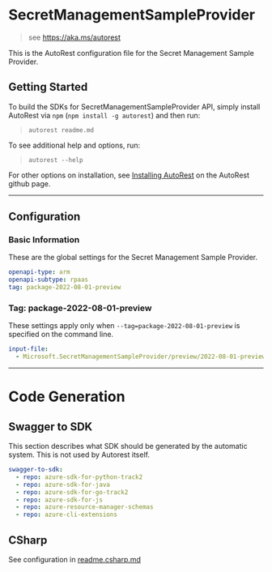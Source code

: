# SecretManagementSampleProvider

> see https://aka.ms/autorest

This is the AutoRest configuration file for the Secret Management Sample Provider.

## Getting Started

To build the SDKs for SecretManagementSampleProvider API, simply install AutoRest via `npm` (`npm install -g autorest`) and then run:

> `autorest readme.md`

To see additional help and options, run:

> `autorest --help`

For other options on installation, see [Installing AutoRest](https://aka.ms/autorest/install) on the AutoRest github page.

---

## Configuration

### Basic Information

These are the global settings for the Secret Management Sample Provider.

```yaml
openapi-type: arm
openapi-subtype: rpaas
tag: package-2022-08-01-preview
```

### Tag: package-2022-08-01-preview

These settings apply only when `--tag=package-2022-08-01-preview` is specified on the command line.

```yaml $(tag) == 'package-2022-08-01-preview'
input-file:
  - Microsoft.SecretManagementSampleProvider/preview/2022-08-01-preview/secretmanagementsample.json

```

---

# Code Generation

## Swagger to SDK

This section describes what SDK should be generated by the automatic system.
This is not used by Autorest itself.

```yaml $(swagger-to-sdk)
swagger-to-sdk:
  - repo: azure-sdk-for-python-track2
  - repo: azure-sdk-for-java
  - repo: azure-sdk-for-go-track2
  - repo: azure-sdk-for-js
  - repo: azure-resource-manager-schemas
  - repo: azure-cli-extensions
```

## CSharp

See configuration in [readme.csharp.md](./readme.csharp.md)

